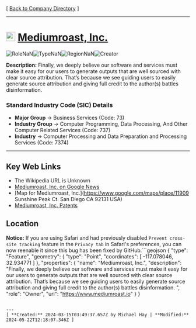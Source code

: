 [ [Back to Company Directory](./README.md) ]

---

# <img src="https://www.mediumroast.io/favicon.png" alt="Mediumroast, Inc. Logo" height="25px" title="Mediumroast, Inc." />  [Mediumroast, Inc.](https://www.mediumroast.io) 


![Role](https://img.shields.io/badge/Role-Owner-blue?style=for-the-badge)NaN![Type](https://img.shields.io/badge/Type-Private-blue?style=for-the-badge)NaN![Region](https://img.shields.io/badge/Region-AMER-blue?style=for-the-badge)NaN![Creator](https://img.shields.io/badge/Creator-Michael%20Hay-blue?style=for-the-badge)

**Description:** Finally, we deeply believe our software and services must make it easy for our users to generate outputs that are well sourced with clear source attribution. That’s because we see guiding users to easily generate source attribution and giving full credit to the author(s) battles disinformation. 

### Standard Industry Code (SIC) Details

* **Major Group** &#8594; Business Services (Code: 73)
* **Industry Group** &#8594; Computer Programming, Data Processing, And Other Computer Related Services (Code: 737)
* **Industry** &#8594; Computer Processing and Data Preparation and Processing Services (Code: 7374)

---



## Key Web Links

* The Wikipedia URL is Unknown
*  [Mediumroast, Inc. on Google News](https://news.google.com/search?q=Mediumroast%2C%20Inc.) 
*  [Map for Mediumroast, Inc.](https://www.google.com/maps/place/11909 Sunshine Peak Ct. San Diego CA 92131 USA) 
*  [Mediumroast, Inc. Patents](https://patents.google.com/?assignee=Mediumroast%2C%20Inc.) 


## Location
**Notice:** If you are using Safari and had previously disabled `Prevent cross-site tracking` feature in the `Privacy tab` in Safari's preferences, you can now reenable it since this bug has been fixed by GitHub.```geojson
{
  "type": "Feature",
  "geometry": {
    "type": "Point",
    "coordinates": [
      -117.078046,
      32.934771
    ]
  },
  "properties": {
    "name": "Mediumroast, Inc.",
    "description": "Finally, we deeply believe our software and services must make it easy for our users to generate outputs that are well sourced with clear source attribution. That’s because we see guiding users to easily generate source attribution and giving full credit to the author(s) battles disinformation. ",
    "role": "Owner",
    "url": "https://www.mediumroast.io"
  }
}
```

---
[ **Created:** 2024-03-15T03:49:37.657Z by Michael Hay | **Modified:** 2024-05-22T12:18:07.346Z ]